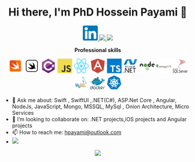 <h1 align="center">Hi there, I'm PhD Hossein Payami 👋
</h1>

<p align="center">
 <a href="https://www.linkedin.com/in/hossein-payami-047530227/" target="_blank">
  <img src="https://github.com/hpayami/hpayami/blob/main/images/linkedin.svg" alt="linkedin" width="40" height="40" />
 </a>
  <a href="https://twitter.com/hosseinpayami" target="_blank">
  <img src="https://img.icons8.com/fluent/48/000000/twitter.png" />
 </a>
  <a href="https://instagram.com/dr__payami" target="_blank">
 <img src="https://img.icons8.com/color/48/000000/instagram-new--v2.png"/>
 </a>
</p>
<p align="center">
 <strong>
  Professional skills
  </strong>
</p>
<p align="center">
 <img src="https://github.com/hpayami/hpayami/blob/main/images/swift.svg" alt="csharp" width="40" height="40" />
 <img src="https://github.com/hpayami/hpayami/blob/main/images/swiftui.svg" alt="javascript" width="40" height="40" />
<img src="https://github.com/hpayami/hpayami/blob/main/images/csharp.svg" alt="csharp" width="40" height="40" />
 <img src="https://github.com/hpayami/hpayami/blob/main/images/javascript.svg" alt="javascript" width="40" height="40" />
<img src="https://github.com/hpayami/hpayami/blob/main/images/react.svg" alt="react" width="40" height="40" />
<img src="https://github.com/hpayami/hpayami/blob/main/images/angular.svg" alt="angular" width="40" height="40" />
 <img src="https://github.com/hpayami/hpayami/blob/main/images/typescript.svg" alt="typescript" width="40" height="40" /> 
 <img src="https://github.com/hpayami/hpayami/blob/main/images/dot-net.svg" alt="dotNet" width="40" height="40" /> 
<img src="https://github.com/hpayami/hpayami/blob/main/images/node.svg" raw=true alt="node" width="40" height="40"/>
<img src="https://github.com/hpayami/hpayami/blob/main/images/mongodb.svg" alt="mongodb" width="40" height="40" />
<img src="https://github.com/hpayami/hpayami/blob/main/images/mssql.svg" alt="mongodb" width="40" height="40" />
<img src="https://github.com/hpayami/hpayami/blob/main/images/mysql.svg" alt="mongodb" width="40" height="40" />
<img src="https://github.com/hpayami/hpayami/blob/main/images/docker.svg" alt="docker" width="40" height="40" />
<img src="https://github.com/hpayami/hpayami/blob/main/images/kubernetes.png" alt="kubernetes" width="43" height="43" />

</p>

-   💬 Ask me about: Swift , SwiftUI ,.NET(C#), ASP.Net Core , Angular, NodeJs, JavaScript, Mongo, MSSQL, MySql , Onion Architecture, Micro Services
-   👯 I’m looking to collaborate on: .NET projects,iOS projects and Angular projects
-   📫 How to reach me: hpayami@outlook.com
-   ![](https://instagram.com/dr__hpayami)
    </br>

<p align="center">
 <a href="#" alt="Hossein Payami's github stats">
  <img src="https://github-readme-stats.vercel.app/api?username=hpayami&theme=tokyonight&show_icons=true" />
  <!-- <img src="https://github-readme-stats.vercel.app/api/top-langs/?username=hpayami" /> -->
 </a>
</p>
